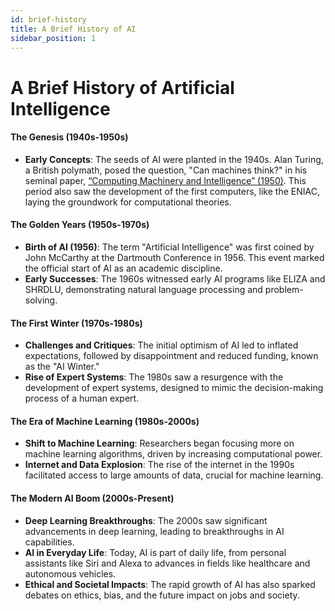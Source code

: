 ```yaml
---
id: brief-history
title: A Brief History of AI
sidebar_position: 1
---
```


# A Brief History of Artificial Intelligence

#### The Genesis (1940s-1950s)
- **Early Concepts**: The seeds of AI were planted in the 1940s. Alan Turing, a British polymath, posed the question, "Can machines think?" in his seminal paper, [“Computing Machinery and Intelligence” (1950)](https://redirect.cs.umbc.edu/courses/471/papers/turing.pdf). This period also saw the development of the first computers, like the ENIAC, laying the groundwork for computational theories.

#### The Golden Years (1950s-1970s)
- **Birth of AI (1956)**: The term "Artificial Intelligence" was first coined by John McCarthy at the Dartmouth Conference in 1956. This event marked the official start of AI as an academic discipline.
- **Early Successes**: The 1960s witnessed early AI programs like ELIZA and SHRDLU, demonstrating natural language processing and problem-solving.

#### The First Winter (1970s-1980s)
- **Challenges and Critiques**: The initial optimism of AI led to inflated expectations, followed by disappointment and reduced funding, known as the "AI Winter."
- **Rise of Expert Systems**: The 1980s saw a resurgence with the development of expert systems, designed to mimic the decision-making process of a human expert.

#### The Era of Machine Learning (1980s-2000s)
- **Shift to Machine Learning**: Researchers began focusing more on machine learning algorithms, driven by increasing computational power.
- **Internet and Data Explosion**: The rise of the internet in the 1990s facilitated access to large amounts of data, crucial for machine learning.

#### The Modern AI Boom (2000s-Present)
- **Deep Learning Breakthroughs**: The 2000s saw significant advancements in deep learning, leading to breakthroughs in AI capabilities.
- **AI in Everyday Life**: Today, AI is part of daily life, from personal assistants like Siri and Alexa to advances in fields like healthcare and autonomous vehicles.
- **Ethical and Societal Impacts**: The rapid growth of AI has also sparked debates on ethics, bias, and the future impact on jobs and society.